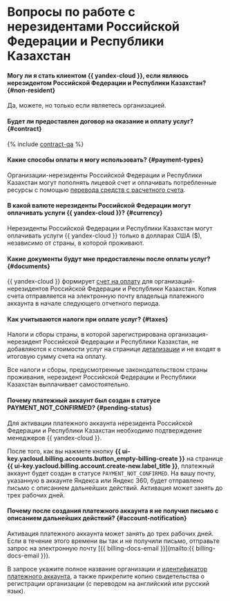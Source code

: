 # Вопросы по работе с нерезидентами Российской Федерации и Республики Казахстан


#### Могу ли я стать клиентом {{ yandex-cloud }}, если являюсь нерезидентом Российской Федерации и Республики Казахстан? {#non-resident}

Да, можете, но только если являетесь организацией. 

#### Будет ли предоставлен договор на оказание и оплату услуг? {#contract}

{% include [contract-qa](../../billing/_includes/contract-qa.md) %}

#### Какие способы оплаты я могу использовать? {#payment-types}

Организации-нерезиденты Российской Федерации и Республики Казахстан могут пополнять лицевой счет и оплачивать потребленные ресурсы с помощью [перевода средств с расчетного счета](../../billing/payment/payment-methods-business.md).

#### В какой валюте нерезиденты Российской Федерации могут оплачивать услуги {{ yandex-cloud }}? {#currency}

Нерезиденты Российской Федерации и Республики Казахстан могут оплачивать услуги {{ yandex-cloud }} только в долларах США ($), независимо от страны, в которой проживают.

#### Какие документы будут мне предоставлены после оплаты услуг? {#documents}

{{ yandex-cloud }} формирует [счет на оплату](../../billing/concepts/bill.md) для организаций-нерезидентов Российской Федерации и Республики Казахстан. Копия счета отправляется на электронную почту владельца платежного аккаунта в начале следующего отчетного периода. 


#### Как учитываются налоги при оплате услуг? {#taxes}

Налоги и сборы страны, в которой зарегистрирована организация-нерезидент Российской Федерации и Республики Казахстан, не добавляются к стоимости услуг на странице [детализации](../../billing/operations/check-charges.md) и не входят в итоговую сумму счета на оплату. 

Все налоги и сборы, предусмотренные законодательством страны проживания, нерезидент Российской Федерации и Республики Казахстан выплачивает самостоятельно. 

#### Почему платежный аккаунт был создан в статусе PAYMENT_NOT_CONFIRMED? {#pending-status}

Для активации платежного аккаунта нерезидента Российской Федерации и Республики Казахстан необходимо подтверждение менеджеров {{ yandex-cloud }}. 

После того, как вы нажмете кнопку **{{ ui-key.yacloud.billing.accounts.button_empty-billing-create }}** на странице **{{ ui-key.yacloud.billing.account.create-new.label_title }}**, платежный аккаунт будет создан в статусе `PAYMENT_NOT_CONFIRMED`. На вашу почту, указанную в аккаунте Яндекса или Яндекс 360, будет отправлено письмо с описанием дальнейших действий. Активация может занять до трех рабочих дней.

#### Почему после создания платежного аккаунта я не получил письмо с описанием дальнейших действий? {#account-notification}

Активация платежного аккаунта может занять до трех рабочих дней.
Если в течение этого времени вы так и не получили письмо, отправьте запрос на электронную почту [{{ billing-docs-email }}](mailto:{{ billing-docs-email }}).

В запросе укажите полное название организации и [идентификатор платежного аккаунта](../../billing/concepts/billing-account.md#billing-account-id), а также прикрепите копию свидетельства о регистрации организации (с переводом на английский или русский язык).